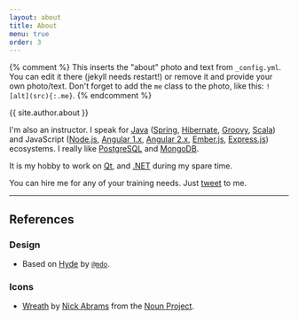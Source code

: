 ```yaml
---
layout: about
title: About
menu: true
order: 3
---
```


{% comment %}
  This inserts the "about" photo and text from `_config.yml`.
  You can edit it there (jekyll needs restart!) or remove it and provide your own photo/text.
  Don't forget to add the `me` class to the photo, like this: `![alt](src){:.me}`.
{% endcomment %}

{{ site.author.about }}

I'm also an instructor. I speak for [Java](https://www.java.com/) ([Spring](http://spring.io), [Hibernate](http://hibernate.org), [Groovy](http://www.groovy-lang.org), [Scala](https://www.scala-lang.org/)) and JavaScript ([Node.js](http://nodejs.org), [Angular 1.x](http://angularjs.org), [Angular 2.x](http://angular.io), [Ember.js](http://emberjs.com), [Express.js](http://expressjs.com)) ecosystems. I really like [PostgreSQL](http://www.postgresql.org) and [MongoDB](http://mongodb.org). 

It is my hobby to work on [Qt](https://www.qt.io), and [.NET](https://www.microsoft.com/net/default.aspx) during my spare time.

You can hire me for any of your training needs. Just [tweet](https://twitter.com/intent/tweet?screen_name=Manvendra_SK&text=Need%20an%20instructor.) to me.

***

## References

### Design

* Based on [Hyde](http://hyde.getpoole.com/) by [`@mdo`](https://twitter.com/mdo).

### Icons

* [Wreath](https://thenounproject.com/term/laurel-wreath/203146/) by [Nick Abrams](https://thenounproject.com/nabrams/) from the [Noun Project](https://thenounproject.com/).

[usr]: /how-to-find-a-short-username
